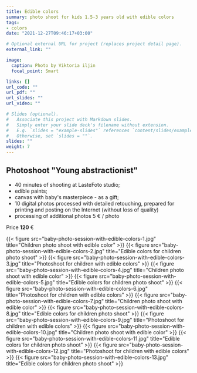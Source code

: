 ```yaml
---
title: Edible colors
summary: photo shoot for kids 1.5-3 years old with edible colors
tags:
- colors
date: "2021-12-27T09:46:17+03:00"

# Optional external URL for project (replaces project detail page).
external_link: ""

image:
  caption: Photo by Viktoria iljin
  focal_point: Smart

links: []
url_code: ""
url_pdf: ""
url_slides: ""
url_video: ""

# Slides (optional).
#   Associate this project with Markdown slides.
#   Simply enter your slide deck's filename without extension.
#   E.g. `slides = "example-slides"` references `content/slides/example-slides.md`.
#   Otherwise, set `slides = ""`.
slides: ""
weight: 7
---
```


## Photoshoot "Young abstractionist"

* 40 minutes of shooting at LasteFoto studio;
* edible paints;
* canvas with baby's masterpiece - as a gift;
* 10 digital photos processed with detailed retouching, prepared for printing and posting on the Internet (without loss of quality)
* processing of additional photos 5 € / photo

Price **120** €

{{< figure src="baby-photo-session-with-edible-colors-1.jpg" title="Children photo shoot with edible color" >}}
{{< figure src="baby-photo-session-with-edible-colors-2.jpg" title="Edible colors for children photo shoot" >}}
{{< figure src="baby-photo-session-with-edible-colors-3.jpg" title="Photoshoot for children with edible colors" >}}
{{< figure src="baby-photo-session-with-edible-colors-4.jpg" title="Children photo shoot with edible color" >}}
{{< figure src="baby-photo-session-with-edible-colors-5.jpg" title="Edible colors for children photo shoot" >}}
{{< figure src="baby-photo-session-with-edible-colors-6.jpg" title="Photoshoot for children with edible colors" >}}
{{< figure src="baby-photo-session-with-edible-colors-7.jpg" title="Children photo shoot with edible color" >}}
{{< figure src="baby-photo-session-with-edible-colors-8.jpg" title="Edible colors for children photo shoot" >}}
{{< figure src="baby-photo-session-with-edible-colors-9.jpg" title="Photoshoot for children with edible colors" >}}
{{< figure src="baby-photo-session-with-edible-colors-10.jpg" title="Children photo shoot with edible color" >}}
{{< figure src="baby-photo-session-with-edible-colors-11.jpg" title="Edible colors for children photo shoot" >}}
{{< figure src="baby-photo-session-with-edible-colors-12.jpg" title="Photoshoot for children with edible colors" >}}
{{< figure src="baby-photo-session-with-edible-colors-13.jpg" title="Edible colors for children photo shoot" >}}